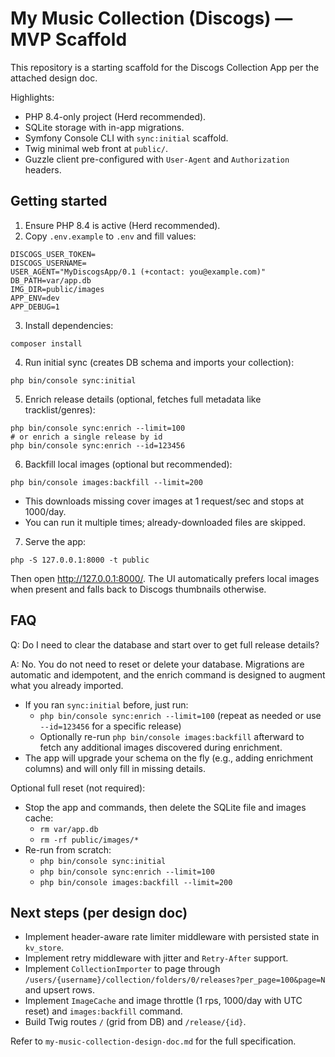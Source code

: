 # My Music Collection (Discogs) — MVP Scaffold

This repository is a starting scaffold for the Discogs Collection App per the attached design doc.

Highlights:
- PHP 8.4-only project (Herd recommended).
- SQLite storage with in-app migrations.
- Symfony Console CLI with `sync:initial` scaffold.
- Twig minimal web front at `public/`.
- Guzzle client pre-configured with `User-Agent` and `Authorization` headers.

## Getting started

1) Ensure PHP 8.4 is active (Herd recommended).
2) Copy `.env.example` to `.env` and fill values:

```
DISCOGS_USER_TOKEN=
DISCOGS_USERNAME=
USER_AGENT="MyDiscogsApp/0.1 (+contact: you@example.com)"
DB_PATH=var/app.db
IMG_DIR=public/images
APP_ENV=dev
APP_DEBUG=1
```

3) Install dependencies:

```
composer install
```

4) Run initial sync (creates DB schema and imports your collection):

```
php bin/console sync:initial
```

5) Enrich release details (optional, fetches full metadata like tracklist/genres):

```
php bin/console sync:enrich --limit=100
# or enrich a single release by id
php bin/console sync:enrich --id=123456
```

6) Backfill local images (optional but recommended):

```
php bin/console images:backfill --limit=200
```

- This downloads missing cover images at 1 request/sec and stops at 1000/day.
- You can run it multiple times; already-downloaded files are skipped.

7) Serve the app:

```
php -S 127.0.0.1:8000 -t public
```

Then open http://127.0.0.1:8000/. The UI automatically prefers local images when present and falls back to Discogs thumbnails otherwise.

## FAQ

Q: Do I need to clear the database and start over to get full release details?

A: No. You do not need to reset or delete your database. Migrations are automatic and idempotent, and the enrich command is designed to augment what you already imported.

- If you ran `sync:initial` before, just run:
  - `php bin/console sync:enrich --limit=100` (repeat as needed or use `--id=123456` for a specific release)
  - Optionally re-run `php bin/console images:backfill` afterward to fetch any additional images discovered during enrichment.
- The app will upgrade your schema on the fly (e.g., adding enrichment columns) and will only fill in missing details.

Optional full reset (not required):
- Stop the app and commands, then delete the SQLite file and images cache:
  - `rm var/app.db`
  - `rm -rf public/images/*`
- Re-run from scratch:
  - `php bin/console sync:initial`
  - `php bin/console sync:enrich --limit=100`
  - `php bin/console images:backfill --limit=200`

## Next steps (per design doc)
- Implement header-aware rate limiter middleware with persisted state in `kv_store`.
- Implement retry middleware with jitter and `Retry-After` support.
- Implement `CollectionImporter` to page through `/users/{username}/collection/folders/0/releases?per_page=100&page=N` and upsert rows.
- Implement `ImageCache` and image throttle (1 rps, 1000/day with UTC reset) and `images:backfill` command.
- Build Twig routes `/` (grid from DB) and `/release/{id}`.

Refer to `my-music-collection-design-doc.md` for the full specification.
